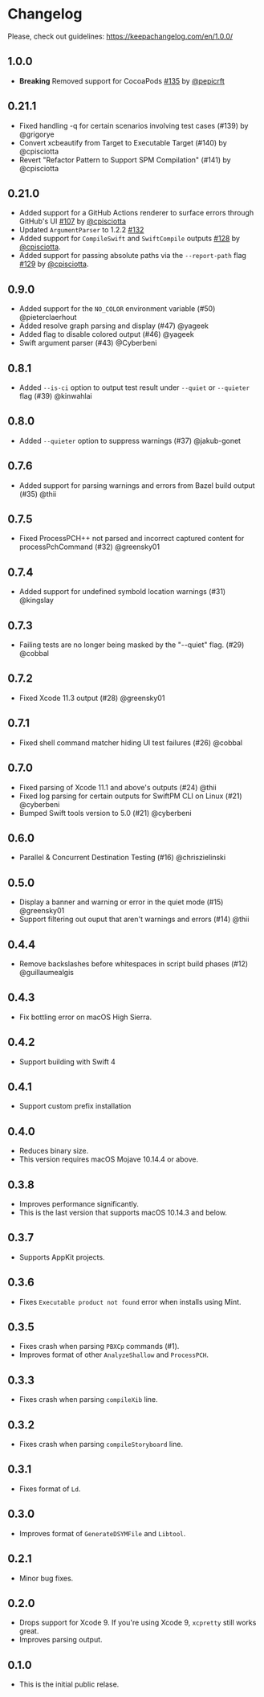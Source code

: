 # Changelog

Please, check out guidelines: https://keepachangelog.com/en/1.0.0/

## 1.0.0

- **Breaking** Removed support for CocoaPods [#135](https://github.com/cpisciotta/xcbeautify/pull/135) by [@pepicrft](https://github.com/pepicrft)

## 0.21.1

- Fixed handling -q for certain scenarios involving test cases (#139) by @grigorye
- Convert xcbeautify from Target to Executable Target (#140) by @cpisciotta
- Revert "Refactor Pattern to Support SPM Compilation" (#141) by @cpisciotta

## 0.21.0

- Added support for a GitHub Actions renderer to surface errors through GitHub's UI [#107](https://github.com/cpisciotta/xcbeautify/pull/107) by [@cpisciotta](https://github.com/cpisciotta)
- Updated `ArgumentParser` to 1.2.2 [#132](https://github.com/cpisciotta/xcbeautify/pull/132)
- Added support for `CompileSwift` and `SwiftCompile` outputs [#128](https://github.com/cpisciotta/xcbeautify/pull/128) by [@cpisciotta](https://github.com/cpisciotta).
- Added support for passing absolute paths via the `--report-path` flag [#129](https://github.com/cpisciotta/xcbeautify/pull/129) by [@cpisciotta](https://github.com/cpisciotta).

## 0.9.0
- Added support for the `NO_COLOR` environment variable (#50) @pieterclaerhout
- Added resolve graph parsing and display (#47) @yageek
- Added flag to disable colored output (#46) @yageek
- Swift argument parser (#43) @Cyberbeni

## 0.8.1
- Added `--is-ci` option to output test result under `--quiet` or `--quieter` flag (#39) @kinwahlai

## 0.8.0
- Added `--quieter` option to suppress warnings (#37) @jakub-gonet

## 0.7.6
- Added support for parsing warnings and errors from Bazel build output (#35) @thii

## 0.7.5
- Fixed ProcessPCH++ not parsed and incorrect captured content for processPchCommand (#32) @greensky01

## 0.7.4
- Added support for undefined symbold location warnings (#31) @kingslay

## 0.7.3
- Failing tests are no longer being masked by the "--quiet" flag. (#29) @cobbal

## 0.7.2
- Fixed Xcode 11.3 output (#28) @greensky01

## 0.7.1
- Fixed shell command matcher hiding UI test failures (#26) @cobbal

## 0.7.0
- Fixed parsing of Xcode 11.1 and above's outputs (#24) @thii
- Fixed log parsing for certain outputs for SwiftPM CLI on Linux (#21) @cyberbeni
- Bumped Swift tools version to 5.0 (#21) @cyberbeni

## 0.6.0
- Parallel & Concurrent Destination Testing (#16) @chriszielinski

## 0.5.0
- Display a banner and warning or error in the quiet mode (#15) @greensky01
- Support filtering out ouput that aren't warnings and errors (#14) @thii

## 0.4.4
- Remove backslashes before whitespaces in script build phases (#12)
  @guillaumealgis

## 0.4.3
- Fix bottling error on macOS High Sierra.

## 0.4.2
- Support building with Swift 4

## 0.4.1
- Support custom prefix installation

## 0.4.0
- Reduces binary size.
- This version requires macOS Mojave 10.14.4 or above.

## 0.3.8
- Improves performance significantly.
- This is the last version that supports macOS 10.14.3 and below.

## 0.3.7
- Supports AppKit projects.

## 0.3.6
- Fixes `Executable product not found` error when installs using Mint.

## 0.3.5
- Fixes crash when parsing `PBXCp` commands (#1).
- Improves format of other `AnalyzeShallow` and `ProcessPCH`.

## 0.3.3
- Fixes crash when parsing `compileXib` line.

## 0.3.2
- Fixes crash when parsing `compileStoryboard` line.

## 0.3.1
- Fixes format of `Ld`.

## 0.3.0

- Improves format of `GenerateDSYMFile` and `Libtool`.

## 0.2.1

- Minor bug fixes.

## 0.2.0

- Drops support for Xcode 9. If you're using Xcode 9, `xcpretty` still works
  great.
- Improves parsing output.

## 0.1.0

- This is the initial public relase.
